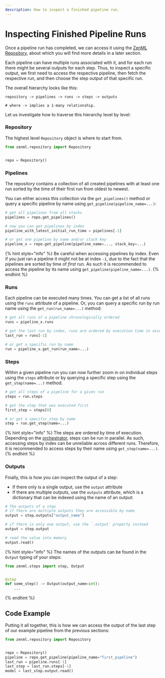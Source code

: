```yaml
---
description: How to inspect a finished pipeline run.
---
```


# Inspecting Finished Pipeline Runs

Once a pipeline run has completed, we can access it using the [ZenML Repository](../stacks-profiles-repositories/stacks\_profiles\_repositories.md), about which you will find more details in a later section.

Each pipeline can have multiple runs associated with it, and for each run there might be several outputs for each step. Thus, to inspect a specific output, we first need to access the respective pipeline, then fetch the respective run, and then choose the step output of that specific run.

The overall hierarchy looks like this:

```shell
repository -> pipelines -> runs -> steps -> outputs

# where -> implies a 1-many relationship.
```

Let us investigate how to traverse this hierarchy level by level:

### Repository

The highest level `Repository` object is where to start from.

```python
from zenml.repository import Repository


repo = Repository()
```

### Pipelines

The repository contains a collection of all created pipelines with at least one run sorted by the time of their first run from oldest to newest.

You can either access this collection via the `get_pipelines()` method or query a specific pipeline by name using `get_pipeline(pipeline_name=...)`:

```python
# get all pipelines from all stacks
pipelines = repo.get_pipelines()  

# now you can get pipelines by index
pipeline_with_latest_initial_run_time = pipelines[-1]

# or get one pipeline by name and/or stack key
pipeline_x = repo.get_pipeline(pipeline_name=..., stack_key=...)
```

{% hint style="info" %}
Be careful when accessing pipelines by index. Even if you just ran a pipeline it might not be at index `-1`, due to the fact that the pipelines are sorted by time of _first_ run. As such it is recommended to access the pipeline by its name using `get_pipeline(pipeline_name=...)`.
{% endhint %}

### Runs

Each pipeline can be executed many times. You can get a list of all runs using the `runs` attribute of a pipeline. Or, you can query a specific run by run name using the `get_run(run_name=...)` method:

```python
# get all runs of a pipeline chronologically ordered
runs = pipeline_x.runs 

# get the last run by index, runs are ordered by execution time in ascending order
last_run = runs[-1]

# or get a specific run by name
run = pipeline_x.get_run(run_name=...)
```

### Steps

Within a given pipeline run you can now further zoom in on individual steps using the `steps` attribute or by querying a specific step using the `get_step(name=...)` method.

```python
# get all steps of a pipeline for a given run
steps = run.steps

# get the step that was executed first
first_step = steps[0]

# or get a specific step by name
step = run.get_step(name=...)
```

{% hint style="info" %}
The steps are ordered by time of execution. Depending on the [orchestrator](../../mlops\_stacks/orchestrators/overview.md), steps can be run in parallel. As such, accessing steps by index can be unreliable across different runs. Therefore, it is recommended to access steps by their name using `get_step(name=...)`.
{% endhint %}

### Outputs

Finally, this is how you can inspect the output of a step:

* If there only is a single output, use the `output` attribute
* If there are multiple outputs, use the `outputs` attribute, which is a dictionary that can be indexed using the name of an output:

```python
# The outputs of a step
# if there are multiple outputs they are accessible by name
output = step.outputs["output_name"]

# if there is only one output, use the `.output` property instead 
output = step.output 

# read the value into memory
output.read()  
```

{% hint style="info" %}
The names of the outputs can be found in the `Output` typing of your steps:

```python
from zenml.steps import step, Output


@step
def some_step() -> Output(output_name=int):
    ...
```
{% endhint %}

## Code Example

Putting it all together, this is how we can access the output of the last step of our example pipeline from the previous sections:

```python
from zenml.repository import Repository


repo = Repository()
pipeline = repo.get_pipeline(pipeline_name="first_pipeline")
last_run = pipeline.runs[-1]
last_step = last_run.steps[-1]
model = last_step.output.read()
```
